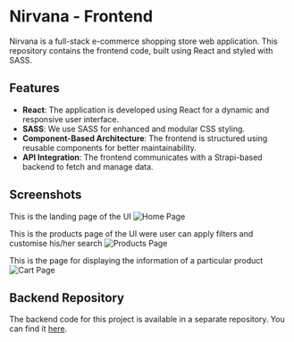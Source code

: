 # Nirvana - Frontend

Nirvana is a full-stack e-commerce shopping store web application. This repository contains the frontend code, built using React and styled with SASS.

## Features

- **React**: The application is developed using React for a dynamic and responsive user interface.
- **SASS**: We use SASS for enhanced and modular CSS styling.
- **Component-Based Architecture**: The frontend is structured using reusable components for better maintainability.
- **API Integration**: The frontend communicates with a Strapi-based backend to fetch and manage data.

## Screenshots

This is the landing page of the UI
![Home Page](/public/img/home.png)

This is the products page of the UI were user can apply filters and customise his/her search
![Products Page](/public/img/products.png)

This is the page for displaying the information of a particular product 
![Cart Page](/public/img/product.png)



## Backend Repository

The backend code for this project is available in a separate repository. You can find it [here](https://github.com/ananya-gta/api).




